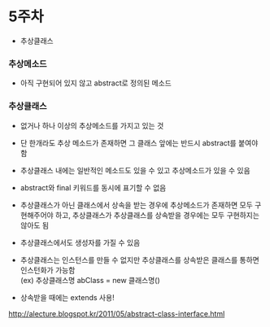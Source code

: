 # 5주차

* 추상클래스

### 추상메소드

* 아직 구현되어 있지 않고 abstract로 정의된 메소드

### 추상클래스

* 없거나 하나 이상의 추상메소드를 가지고 있는 것
* 단 한개라도 추상 메소드가 존재하면 그 클래스 앞에는 반드시 abstract를 붙여야 함
* 추상클래스 내에는 일반적인 메소드도 있을 수 있고 추상메소드가 있을 수 있음
* abstract와 final 키워드를 동시에 표기할 수 없음
* 추상클래스가 아닌 클래스에서 상속을 받는 경우에 추상메소드가 존재하면 모두 구현해주어야 하고, 추상클래스가 추상클래스를 상속받을 경우에는 모두 구현하지는 않아도 됨
* 추상클래스에서도 생성자를 가질 수 있음
* 추상클래스는 인스턴스를 만들 수 없지만 추상클래스를 상속받은 클래스를 통하면 인스턴화가 가능함  
  \(ex\) 추상클래스명 abClass = new 클래스명\(\)

* 상속받을 때에는 extends 사용!







http://alecture.blogspot.kr/2011/05/abstract-class-interface.html

